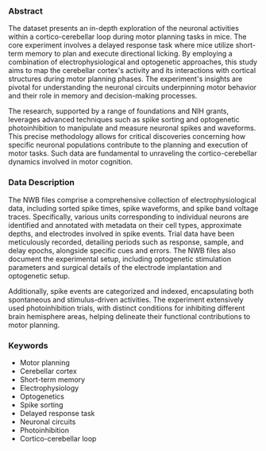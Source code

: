 ### Abstract

The dataset presents an in-depth exploration of the neuronal activities within a cortico-cerebellar loop during motor planning tasks in mice. The core experiment involves a delayed response task where mice utilize short-term memory to plan and execute directional licking. By employing a combination of electrophysiological and optogenetic approaches, this study aims to map the cerebellar cortex's activity and its interactions with cortical structures during motor planning phases. The experiment's insights are pivotal for understanding the neuronal circuits underpinning motor behavior and their role in memory and decision-making processes.

The research, supported by a range of foundations and NIH grants, leverages advanced techniques such as spike sorting and optogenetic photoinhibition to manipulate and measure neuronal spikes and waveforms. This precise methodology allows for critical discoveries concerning how specific neuronal populations contribute to the planning and execution of motor tasks. Such data are fundamental to unraveling the cortico-cerebellar dynamics involved in motor cognition.

### Data Description

The NWB files comprise a comprehensive collection of electrophysiological data, including sorted spike times, spike waveforms, and spike band voltage traces. Specifically, various units corresponding to individual neurons are identified and annotated with metadata on their cell types, approximate depths, and electrodes involved in spike events. Trial data have been meticulously recorded, detailing periods such as response, sample, and delay epochs, alongside specific cues and errors. The NWB files also document the experimental setup, including optogenetic stimulation parameters and surgical details of the electrode implantation and optogenetic setup.

Additionally, spike events are categorized and indexed, encapsulating both spontaneous and stimulus-driven activities. The experiment extensively used photoinhibition trials, with distinct conditions for inhibiting different brain hemisphere areas, helping delineate their functional contributions to motor planning.

### Keywords

- Motor planning
- Cerebellar cortex
- Short-term memory
- Electrophysiology
- Optogenetics
- Spike sorting
- Delayed response task
- Neuronal circuits
- Photoinhibition
- Cortico-cerebellar loop